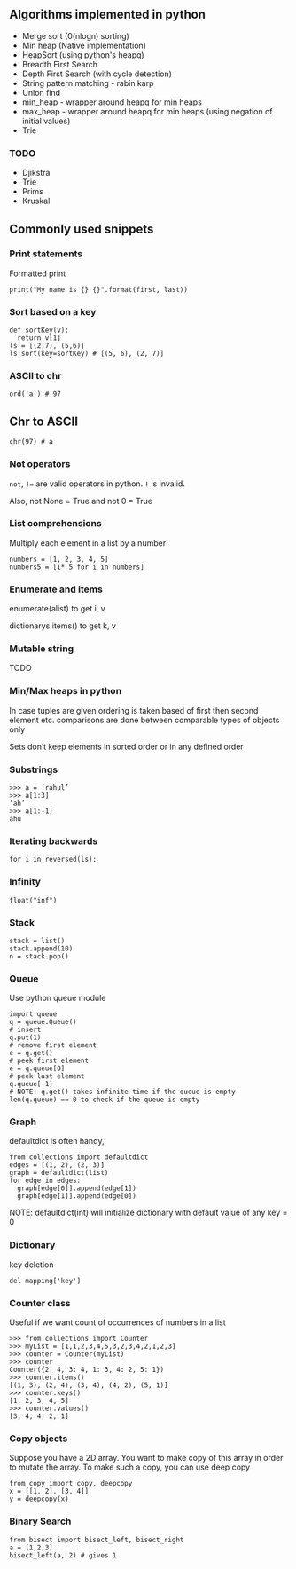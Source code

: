 ## Algorithms implemented in python

- Merge sort (0(nlogn) sorting)
- Min heap (Native implementation)
- HeapSort (using python's heapq)
- Breadth First Search
- Depth First Search (with cycle detection)
- String pattern matching - rabin karp
- Union find
- min_heap - wrapper around heapq for min heaps
- max_heap - wrapper around heapq for min heaps (using negation of initial values)
- Trie

### TODO

- Djikstra
- Trie
- Prims
- Kruskal

## Commonly used snippets

### Print statements

Formatted print
```
print("My name is {} {}".format(first, last))
```

### Sort based on a key
```
def sortKey(v):
  return v[1]
ls = [(2,7), (5,6)]
ls.sort(key=sortKey) # [(5, 6), (2, 7)]

```

### ASCII to chr 

`ord('a') # 97`

## Chr to ASCII

`chr(97) # a` 


### Not operators
`not`, `!=` are valid operators in python. `!` is invalid.

Also, not None = True and not 0 = True

### List comprehensions

Multiply each element in a list by a number

```
numbers = [1, 2, 3, 4, 5]
numbers5 = [i* 5 for i in numbers]
```

### Enumerate and items

enumerate(alist) to get i, v

dictionarys.items() to get k, v

### Mutable string
TODO

### Min/Max heaps in python
In case tuples are given ordering is taken based of first then second element etc.
comparisons are done between comparable types of objects only

Sets don’t keep elements in sorted order or in any defined order

### Substrings
```
>>> a = ‘rahul’
>>> a[1:3] 
‘ah’
>>> a[1:-1]
ahu
```
### Iterating backwards
```
for i in reversed(ls):
```
### Infinity
```
float("inf")
```

### Stack
```
stack = list()
stack.append(10)
n = stack.pop()
```

### Queue
Use python queue module
```
import queue
q = queue.Queue()
# insert
q.put(1)
# remove first element
e = q.get()
# peek first element
e = q.queue[0]
# peek last element
q.queue[-1]
# NOTE: q.get() takes infinite time if the queue is empty
len(q.queue) == 0 to check if the queue is empty
```
### Graph
defaultdict is often handy,

```
from collections import defaultdict
edges = [(1, 2), (2, 3)]
graph = defaultdict(list)
for edge in edges:
  graph[edge[0]].append(edge[1])
  graph[edge[1]].append(edge[0])
```

NOTE: defaultdict(int) will initialize dictionary with default value of any key = 0

### Dictionary

key deletion

`del mapping['key']`

### Counter class
Useful if we want count of occurrences of numbers in a list
```
>>> from collections import Counter
>>> myList = [1,1,2,3,4,5,3,2,3,4,2,1,2,3]
>>> counter = Counter(myList)
>>> counter
Counter({2: 4, 3: 4, 1: 3, 4: 2, 5: 1})
>>> counter.items()
[(1, 3), (2, 4), (3, 4), (4, 2), (5, 1)]
>>> counter.keys()
[1, 2, 3, 4, 5]
>>> counter.values()
[3, 4, 4, 2, 1]
```

### Copy objects
Suppose you have a 2D array. You want to make copy of this array in order to mutate the array. To make such a copy, you can use deep copy

```
from copy import copy, deepcopy
x = [[1, 2], [3, 4]]
y = deepcopy(x)
```

### Binary Search
```
from bisect import bisect_left, bisect_right
a = [1,2,3]
bisect_left(a, 2) # gives 1
```